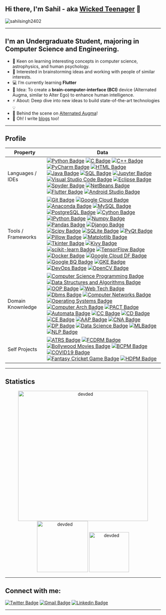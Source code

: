 ## Hi there, I'm Sahil - aka [Wicked Teenager](https://wickedteenager.blogspot.com/) 👋
<p align="left"> <img src="https://komarev.com/ghpvc/?username=sahilsingh2402&label=Profile%20views&color=f1d104&style=flat-square" alt="sahilsingh2402" /> </p> <p align="left"> 

---
## I'm an Undergraduate Student, majoring in Computer Science and Engineering. 

- 🌱  Keen on learning interesting concepts in computer science, astrophysics, and human psychology.
- 👯  Interested in brainstorming ideas and working with people of similar interests.
- 💻  I’m currently learning **Flutter**
- 🥅  Idea: To create a **brain-computer-interface (BCI)** device (Alternated Augma, similar to Alter Ego) to enhance human intelligence.
- ⚡  About: Deep dive into new ideas to build state-of-the-art technologies 💡
- 🔭  Behind the scene on [Alternated Augma](https://wickedteenager.blogspot.com/)!
- 💬  Oh! I write [blogs](https://wickedteenager.blogspot.com/) too!
---
## Profile
| Property                       | Data                                                                                                                                                                                                                                                                                                                                                                                                                                                                                                                                                                                                                                                                                                                                                                                                                                                                                                                                                                                                                                                                                                                                                                                                                                                                                                                                                                                                                                                                                                                                                                                                                                                                                                                                                                                                                                                                                                                                                                                                                                                                                                                                                                                                                                                                                                                                                                                                                                                                                                                                                                                                                                                                                                                                                                                                                                                                                                                                                                                                                                                                                                                                                                                                                                      |
| ------------------------------ | ----------------------------------------------------------------------------------------------------------------------------------------------------------------------------------------------------------------------------------------------------------------------------------------------------------------------------------------------------------------------------------------------------------------------------------------------------------------------------------------------------------------------------------------------------------------------------------------------------------------------------------------------------------------------------------------------------------------------------------------------------------------------------------------------------------------------------------------------------------------------------------------------------------------------------------------------------------------------------------------------------------------------------------------------------------------------------------------------------------------------------------------------------------------------------------------------------------------------------------------------------------------------------------------------------------------------------------------------------------------------------------------------------------------------------------------------------------------------------------------------------------------------------------------------------------------------------------------------------------------------------------------------------------------------------------------------------------------------------------------------------------------------------------------------------------------------------------------------------------------------------------------------------------------------------------------------------------------------------------------------------------------------------------------------------------------------------------------------------------------------------------------------------------------------------------------------------------------------------------------------------------------------------------------------------------------------------------------------------------------------------------------------------------------------------------------------------------------------------------------------------------------------------------------------------------------------------------------------------------------------------------------------------------------------------------------------------------------------------------------------------------------------------------------------------------------------------------------------------------------------------------------------------------------------------------------------------------------------------------------------------------------------------------------------------------------------------------------------------------------------------------------------------------------------------------------------------------------------------------------- |
| Languages / IDEs                | [![Python Badge](https://img.shields.io/badge/-Python-21618C?style=flat&logoColor=white)](https://github.com/sahilsingh2402) [![C Badge](https://img.shields.io/badge/-C-5DADE2?style=flat&logoColor=white)](https://github.com/sahilsingh2402) [![C++ Badge](https://img.shields.io/badge/-C++-3498DB?style=flat&logoColor=white)](https://github.com/sahilsingh2402) [![PyCharm Badge](https://img.shields.io/badge/-PyCharm-58D68D?style=flat&logoColor=white)](https://github.com/Sahilsingh2402) [![HTML Badge](https://img.shields.io/badge/-HTML-F39C12?style=flat&logoColor=white)](https://github.com/Sahilsingh2402) [![Java Badge](https://img.shields.io/badge/-Java-D35400?style=flat&logoColor=white)](https://github.com/Sahilsingh2402) [![SQL Badge](https://img.shields.io/badge/-SQL-FAB0X0?style=flat&logoColor=white)](https://github.com/Sahilsingh2402) [![Jupyter Badge](https://img.shields.io/badge/-Jupyter-BFC9CA?style=flat&logoColor=white)](https://github.com/sahilsingh2402) [![Visual Studio Code Badge](https://img.shields.io/badge/-Visual%20Studio%20Code-2980B9?style=flat&logoColor=white)](https://github.com/sahilsingh2402) [![Eclipse Badge](https://img.shields.io/badge/-Eclipse-8E44AD?style=flat&logoColor=white)](https://github.com/sahilsingh2402) [![Spyder Badge](https://img.shields.io/badge/-Spyder-E74C3C?style=flat&logoColor=white)](https://github.com/sahilsingh2402) [![NetBeans Badge](https://img.shields.io/badge/-NetBeans-943126?style=flat&logoColor=white)](https://github.com/sahilsingh2402) [![Flutter Badge](https://img.shields.io/badge/-Flutter-85C1E9?style=flat&logoColor=white)](https://github.com/sahilsingh2402) [![Android Studio Badge](https://img.shields.io/badge/-Android%20Studio-ABEBC6?style=flat&logoColor=white)](https://github.com/sahilsingh2402)                                                                                                                                                                                                                                                                                                                                                                                                                                                                                                                                                                                                                                                                                                                                                                                                                                                                                                                                                                                                                                                                                                                                                                                                                                                                                                                                                                                         |
| Tools / Frameworks               | [![Git Badge](https://img.shields.io/badge/-Git-E74C3C?style=flat&logoColor=white)](https://github.com/sahilsingh2402) [![Google Cloud Badge](https://img.shields.io/badge/-Google%20Cloud%20Platform-F4D03F?style=flat&logoColor=white)](https://github.com/sahilsingh2402) [![Anaconda Badge](https://img.shields.io/badge/-Anaconda-27AE60?style=flat&logoColor=white)](https://github.com/sahilsingh2402) [![MySQL Badge](https://img.shields.io/badge/-MySQL-E59866?style=flat&logoColor=white)](https://github.com/sahilsingh2402) [![PostgreSQL Badge](https://img.shields.io/badge/-PostgreSQL-34495E?style=flat&logoColor=white)](https://github.com/sahilsingh2402) [![Cython Badge](https://img.shields.io/badge/-Cython-215F3D?style=flat&logoColor=white)](https://github.com/sahilsingh2402) [![IPython Badge](https://img.shields.io/badge/-IPython-1B4F72?style=flat&logoColor=white)](https://github.com/sahilsingh2402) [![Numpy Badge](https://img.shields.io/badge/-Numpy-85C1E9?style=flat&logoColor=white)](https://github.com/sahilsingh2402) [![Pandas Badge](https://img.shields.io/badge/-Pandas-154360?style=flat&logoColor=white)](https://github.com/sahilsingh2402) [![Django Badge](https://img.shields.io/badge/-Django-17202A?style=flat&logoColor=white)](https://github.com/sahilsingh2402) [![Scipy Badge](https://img.shields.io/badge/-Scipy-3498DB?style=flat&logoColor=white)](https://github.com/sahilsingh2402) [![SQLite Badge](https://img.shields.io/badge/-SQLite-D4E6F1?style=flat&logoColor=white)](https://github.com/sahilsingh2402) [![PyQt Badge](https://img.shields.io/badge/-PyQt-2ECC71?style=flat&logoColor=white)](https://github.com/sahilsingh2402) [![Pillow Badge](https://img.shields.io/badge/-Pillow-641E16?style=flat&logoColor=white)](https://github.com/sahilsingh2402) [![Matplotlib Badge](https://img.shields.io/badge/-Matplotlib-ECF0F1?style=flat&logoColor=white)](https://github.com/sahilsingh2402) [![Tkinter Badge](https://img.shields.io/badge/-Tkinter-1A5276?style=flat&logoColor=white)](https://github.com/sahilsingh2402) [![Kivy Badge](https://img.shields.io/badge/-Kivy-99A3A4?style=flat&logoColor=white)](https://github.com/sahilsingh2402) [![scikit-learn Badge](https://img.shields.io/badge/-Scikitlearn-F39C12?style=flat&logoColor=white)](https://github.com/sahilsingh2402) [![TensorFlow Badge](https://img.shields.io/badge/-TensorFlow-D35400?style=flat&logoColor=white)](https://github.com/sahilsingh2402) [![Docker Badge](https://img.shields.io/badge/-Docker-2E86C1?style=flat&logoColor=white)](https://github.com/sahilsingh2402) [![Google Cloud DF Badge](https://img.shields.io/badge/-Google%20Cloud%20Datallow-922B21?style=flat&logoColor=white)](https://github.com/sahilsingh2402) [![Google BQ Badge](https://img.shields.io/badge/-Google%20Big%20Query-D5D8DC?style=flat&logoColor=white)](https://github.com/sahilsingh2402) [![GKE Badge](https://img.shields.io/badge/-Google%20Kubernetes%20Engine-283747?style=flat&logoColor=white)](https://github.com/sahilsingh2402) [![DevOps Badge](https://img.shields.io/badge/-DevOps-1E8449?style=flat&logoColor=white)](https://github.com/sahilsingh2402) [![OpenCV Badge](https://img.shields.io/badge/-OpenCV-EC7063?style=flat&logoColor=white)](https://github.com/sahilsingh2402) |
| Domain Knownledge              | [![Computer Science Programming Badge](https://img.shields.io/badge/-Computer%20Science%20Programming-1F618D?style=flat&logoColor=white)](https://github.com/search?q=user%3Azmcx16&type=Repositories) [![Data Structures and Algorithms Badge](https://img.shields.io/badge/-Data%20Structures%20and%20Algorithms-F4D03F?style=flat&logoColor=white)](https://github.com/sahilsingh2402) [![OOP Badge](https://img.shields.io/badge/-Object%20Oriented%20Programming-117A65?style=flat&logoColor=white)](https://github.com/sahilsingh2402) [![Web Tech Badge](https://img.shields.io/badge/-Web%20Technology-4D5656?style=flat&logoColor=white)](https://github.com/sahilsingh2402) [![Dbms Badge](https://img.shields.io/badge/-Database%20Management%20System-F7F9F9?style=flat&logoColor=white)](https://github.com/sahilsingh2402) [![Computer Networks Badge](https://img.shields.io/badge/-Computer%20Networks-58D68D?style=flat&logoColor=white)](https://github.com/sahilsingh2402) [![Operating Systems Badge](https://img.shields.io/badge/-Operating%20Systems-B7950B?style=flat&logoColor=white)](https://github.com/sahilsingh2402) [![Computer Arch Badge](https://img.shields.io/badge/-Computer%20Architecture-A04000?style=flat&logoColor=white)](https://github.com/sahilsingh2402) [![PACT Badge](https://img.shields.io/badge/-Programming%20and%20Computational%20Thinking-27AE60?style=flat&logoColor=white)](https://github.com/sahilsingh2402) [![Automata Badge](https://img.shields.io/badge/-Automata%20and%20Formal%20Languages-3498DB?style=flat&logoColor=white)](https://github.com/sahilsingh2402) [![CC Badge](https://img.shields.io/badge/-Cloud%20Computing-4A235A?style=flat&logoColor=white)](https://github.com/sahilsingh2402) [![CD Badge](https://img.shields.io/badge/-Cloud%20Development-E74C3C?style=flat&logoColor=white)](https://github.com/sahilsingh2402) [![CE Badge](https://img.shields.io/badge/-Cloud%20Engineering-AED6F1?style=flat&logoColor=white)](https://github.com/sahilsingh2402) [![AAP Badge](https://img.shields.io/badge/-Android%20App%20Development-EDBB99?style=flat&logoColor=white)](https://github.com/sahilsingh2402) [![CNA Badge](https://img.shields.io/badge/-Cloud%20Native%20Architecture-73C6B6?style=flat&logoColor=white)](https://github.com/sahilsingh2402) [![DP Badge](https://img.shields.io/badge/-Data%20Processing-FDFEFE?style=flat&logoColor=white)](https://github.com/sahilsingh2402) [![Data Science Badge](https://img.shields.io/badge/-Data%20Science-641E16?style=flat&logoColor=white)](https://github.com/sahilsingh2402) [![MLBadge](https://img.shields.io/badge/-Machine%20Learning-909497?style=flat&logoColor=white)](https://github.com/sahilsingh2402) [![NLP Badge](https://img.shields.io/badge/-Natural%20Language%20Processing-5D6D7E?style=flat&logoColor=white)](https://github.com/zmcx16/AxisTradeCult)                                                                                                                                                                                                                                                                                                          |
| Self Projects <img width=200/> | [![ATRS Badge](https://img.shields.io/badge/-Air%20Ticket%20Reservation%20System-4A235A?style=flat&logoColor=white)](https://github.com/sahilsingh2402) [![FCDRM Badge](https://img.shields.io/badge/-Face%20Detection%20and%20Recognition%20Model-EC7063?style=flat&logoColor=white)](https://github.com/sahilsingh2402) [![Bollywood Movies Badge](https://img.shields.io/badge/-Bollywood%20Movies%20Revenue%20Prediction%20Model-27AE60?style=flat&logoColor=white)](https://github.com/sahilsingh2402) [![BCPM Badge](https://img.shields.io/badge/-Breast%20Cancer%20Prediction%20Model-A04000?style=flat&logoColor=white)](https://github.com/sahilsingh2402) [![COVID19 Badge](https://img.shields.io/badge/-COVID19%20Detection%20Model-AED6F1?style=flat&logoColor=white)](https://github.com/sahilsingh2402) [![Fantasy Cricket Game Badge](https://img.shields.io/badge/-Fantasy%20Cricket%20Game-5D6D7E?style=flat&logoColor=white)](https://github.com/sahilsingh2402) [![HDPM Badge](https://img.shields.io/badge/-Heart%20Disease%20Detection%20Model-EDBB99?style=flat&logoColor=white)](https://github.com/sahilsingh2402)                                                                                                                                                                                                                                                                                                                                                                                                                                                                                                                                                                                                                                                                                                                                                                                                                                                                                                                                                                                                                                                                                                                                                                                                                                                                                                                                                                                                                                                                                                                                                                                                                                                                                                                                                                                                                                                                                                                                                                                                                                                                                              |

---

## Statistics

 <p align="center"> 
    <img src="https://github-readme-stats.vercel.app/api?username=sahilsingh2402&count_private=true&show_icons=true&theme=buefy" alt="devded" width="420"/> 
    <img src="https://github-readme-stats.vercel.app/api/top-langs/?username=sahilsingh2402&layout=compact&theme=buefy" alt="devded" height="165" />
    <img src="https://github-profile-trophy.vercel.app/?username=sahilsingh2402&layout=compact&theme=buefy" alt="devded" height="129" />
 </p>

---

## Connect with me:

[![Twitter Badge](https://img.shields.io/badge/-sahilsingh24-00acee?style=flat&logo=twitter&logoColor=white)](https://twitter.com/SahilSi41158493) [![Gmail Badge](https://img.shields.io/badge/-sahilsingh2402-e54448?style=flat&logo=Gmail&logoColor=white)](mailto:sahilsingh2402@gmail.com) [![Linkedin Badge](https://img.shields.io/badge/-sahilsingh24-blue?style=flat&logo=Linkedin&logoColor=white)](https://www.linkedin.com/in/sahilsingh24/)

---
